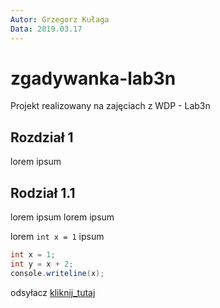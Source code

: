 ```yaml
---
Autor: Grzegorz Kułaga
Data: 2019.03.17
---
```


# zgadywanka-lab3n
Projekt realizowany na zajęciach z WDP - Lab3n

## Rozdział 1

lorem ipsum

## Rodział 1.1

lorem ipsum lorem ipsum

lorem `int x = 1` ipsum

```csharp
int x = 1;
int y = x + 2;
console.writeline(x);
```

odsyłacz [kliknij_tutaj](http://e.wsei.edu.pl)
